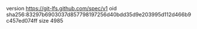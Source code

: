 version https://git-lfs.github.com/spec/v1
oid sha256:83297b6903037d857798197256d40bdd35d9e203995d112d466b9c457ed074ff
size 4985
